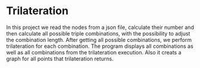 # Trilateration
In this project we read the nodes from a json file, calculate their number and then calculate all possible triple combinations, with the possibility to adjust the combination length. After getting all possible combinations, we perform trilateration for each combination. The program displays all combinations as well as all combinations from the trilateration execution. Also it creats a graph for all points that trilateration returns.

